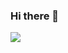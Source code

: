 ### Hi there 👋
<picture>
  <source
    srcset="https://github-readme-stats.vercel.app/api?username=Fernando-Sabino&show_icons=true&theme=dark"
    media="(prefers-color-scheme: dark)"
  />
  <source
    srcset="https://github-readme-stats.vercel.app/api?username=Fernando-Sabino&show_icons=true"
    media="(prefers-color-scheme: light), (prefers-color-scheme: no-preference)"
  />
  <img src="https://github-readme-stats.vercel.app/api?username=Fernando-Sabino&show_icons=true" />
</picture>
